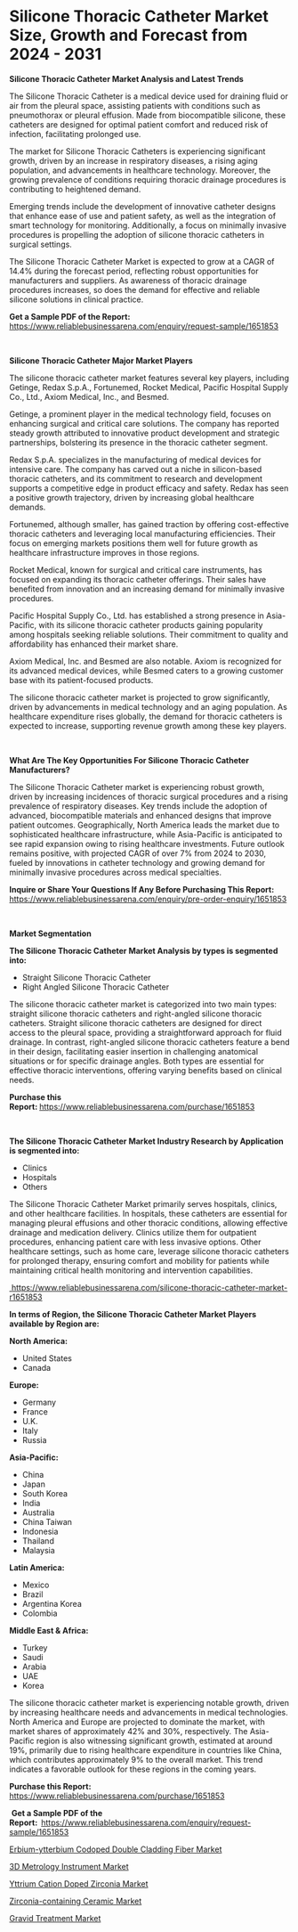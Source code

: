 <p><h1>Silicone Thoracic Catheter Market Size, Growth and Forecast from 2024 - 2031</h1></p><p><strong>Silicone Thoracic Catheter Market Analysis and Latest Trends</strong></p>
<p><p>The Silicone Thoracic Catheter is a medical device used for draining fluid or air from the pleural space, assisting patients with conditions such as pneumothorax or pleural effusion. Made from biocompatible silicone, these catheters are designed for optimal patient comfort and reduced risk of infection, facilitating prolonged use.</p><p>The market for Silicone Thoracic Catheters is experiencing significant growth, driven by an increase in respiratory diseases, a rising aging population, and advancements in healthcare technology. Moreover, the growing prevalence of conditions requiring thoracic drainage procedures is contributing to heightened demand. </p><p>Emerging trends include the development of innovative catheter designs that enhance ease of use and patient safety, as well as the integration of smart technology for monitoring. Additionally, a focus on minimally invasive procedures is propelling the adoption of silicone thoracic catheters in surgical settings.</p><p>The Silicone Thoracic Catheter Market is expected to grow at a CAGR of 14.4% during the forecast period, reflecting robust opportunities for manufacturers and suppliers. As awareness of thoracic drainage procedures increases, so does the demand for effective and reliable silicone solutions in clinical practice.</p></p>
<p><strong>Get a Sample PDF of the Report:&nbsp;</strong> <a href="https://www.reliablebusinessarena.com/enquiry/request-sample/1651853?utm_campaign=1480&utm_medium=2&utm_source=Github&utm_content=ia&utm_term=12102024&utm_id=silicone-thoracic-catheter">https://www.reliablebusinessarena.com/enquiry/request-sample/1651853</a></p>
<p>&nbsp;</p>
<p><strong>Silicone Thoracic Catheter Major Market Players</strong></p>
<p><p>The silicone thoracic catheter market features several key players, including Getinge, Redax S.p.A., Fortunemed, Rocket Medical, Pacific Hospital Supply Co., Ltd., Axiom Medical, Inc., and Besmed. </p><p>Getinge, a prominent player in the medical technology field, focuses on enhancing surgical and critical care solutions. The company has reported steady growth attributed to innovative product development and strategic partnerships, bolstering its presence in the thoracic catheter segment.</p><p>Redax S.p.A. specializes in the manufacturing of medical devices for intensive care. The company has carved out a niche in silicon-based thoracic catheters, and its commitment to research and development supports a competitive edge in product efficacy and safety. Redax has seen a positive growth trajectory, driven by increasing global healthcare demands.</p><p>Fortunemed, although smaller, has gained traction by offering cost-effective thoracic catheters and leveraging local manufacturing efficiencies. Their focus on emerging markets positions them well for future growth as healthcare infrastructure improves in those regions.</p><p>Rocket Medical, known for surgical and critical care instruments, has focused on expanding its thoracic catheter offerings. Their sales have benefited from innovation and an increasing demand for minimally invasive procedures.</p><p>Pacific Hospital Supply Co., Ltd. has established a strong presence in Asia-Pacific, with its silicone thoracic catheter products gaining popularity among hospitals seeking reliable solutions. Their commitment to quality and affordability has enhanced their market share.</p><p>Axiom Medical, Inc. and Besmed are also notable. Axiom is recognized for its advanced medical devices, while Besmed caters to a growing customer base with its patient-focused products.</p><p>The silicone thoracic catheter market is projected to grow significantly, driven by advancements in medical technology and an aging population. As healthcare expenditure rises globally, the demand for thoracic catheters is expected to increase, supporting revenue growth among these key players.</p></p>
<p>&nbsp;</p>
<p><strong>What Are The Key Opportunities For Silicone Thoracic Catheter Manufacturers?</strong></p>
<p><p>The Silicone Thoracic Catheter market is experiencing robust growth, driven by increasing incidences of thoracic surgical procedures and a rising prevalence of respiratory diseases. Key trends include the adoption of advanced, biocompatible materials and enhanced designs that improve patient outcomes. Geographically, North America leads the market due to sophisticated healthcare infrastructure, while Asia-Pacific is anticipated to see rapid expansion owing to rising healthcare investments. Future outlook remains positive, with projected CAGR of over 7% from 2024 to 2030, fueled by innovations in catheter technology and growing demand for minimally invasive procedures across medical specialties.</p></p>
<p><strong>Inquire or Share Your Questions If Any Before Purchasing This Report:</strong> <a href="https://www.reliablebusinessarena.com/enquiry/pre-order-enquiry/1651853?utm_campaign=1480&utm_medium=2&utm_source=Github&utm_content=ia&utm_term=12102024&utm_id=silicone-thoracic-catheter">https://www.reliablebusinessarena.com/enquiry/pre-order-enquiry/1651853</a></p>
<p>&nbsp;</p>
<p><strong>Market Segmentation</strong></p>
<p><strong>The Silicone Thoracic Catheter Market Analysis by types is segmented into:</strong></p>
<p><ul><li>Straight Silicone Thoracic Catheter</li><li>Right Angled Silicone Thoracic Catheter</li></ul></p>
<p><p>The silicone thoracic catheter market is categorized into two main types: straight silicone thoracic catheters and right-angled silicone thoracic catheters. Straight silicone thoracic catheters are designed for direct access to the pleural space, providing a straightforward approach for fluid drainage. In contrast, right-angled silicone thoracic catheters feature a bend in their design, facilitating easier insertion in challenging anatomical situations or for specific drainage angles. Both types are essential for effective thoracic interventions, offering varying benefits based on clinical needs.</p></p>
<p><strong>Purchase this Report:&nbsp;</strong><a href="https://www.reliablebusinessarena.com/purchase/1651853?utm_campaign=1480&utm_medium=2&utm_source=Github&utm_content=ia&utm_term=12102024&utm_id=silicone-thoracic-catheter">https://www.reliablebusinessarena.com/purchase/1651853</a></p>
<p>&nbsp;</p>
<p><strong>The Silicone Thoracic Catheter Market Industry Research by Application is segmented into:</strong></p>
<p><ul><li>Clinics</li><li>Hospitals</li><li>Others</li></ul></p>
<p><p>The Silicone Thoracic Catheter Market primarily serves hospitals, clinics, and other healthcare facilities. In hospitals, these catheters are essential for managing pleural effusions and other thoracic conditions, allowing effective drainage and medication delivery. Clinics utilize them for outpatient procedures, enhancing patient care with less invasive options. Other healthcare settings, such as home care, leverage silicone thoracic catheters for prolonged therapy, ensuring comfort and mobility for patients while maintaining critical health monitoring and intervention capabilities.</p></p>
<p><a href="https://www.reliablebusinessarena.com/silicone-thoracic-catheter-market-r1651853?utm_campaign=1480&utm_medium=2&utm_source=Github&utm_content=ia&utm_term=12102024&utm_id=silicone-thoracic-catheter">&nbsp;https://www.reliablebusinessarena.com/silicone-thoracic-catheter-market-r1651853</a></p>
<p><strong>In terms of Region, the Silicone Thoracic Catheter Market Players available by Region are:</strong></p>
<p>
    <p> <strong> North America: </strong>
        <ul>
            <li>United States</li>
            <li>Canada</li>
        </ul>
        </p> 
    <p> <strong> Europe: </strong>
        <ul>
            <li>Germany</li>
            <li>France</li>
            <li>U.K.</li>
            <li>Italy</li>
            <li>Russia</li>
        </ul>
        </p> 
    <p> <strong> Asia-Pacific: </strong>
        <ul>
            <li>China</li>
            <li>Japan</li>
            <li>South Korea</li>
            <li>India</li>
            <li>Australia</li>
            <li>China Taiwan</li>
            <li>Indonesia</li>
            <li>Thailand</li>
            <li>Malaysia</li>
        </ul>
        </p> 
    <p> <strong> Latin America: </strong>
        <ul>
            <li>Mexico</li>
            <li>Brazil</li>
            <li>Argentina Korea</li>
            <li>Colombia</li>
        </ul>
        </p> 
    <p> <strong> Middle East & Africa: </strong>
        <ul>
            <li>Turkey</li>
            <li>Saudi</li>
            <li>Arabia</li>
            <li>UAE</li>
            <li>Korea</li>
        </ul>
    </p>
    </p>
<p><p>The silicone thoracic catheter market is experiencing notable growth, driven by increasing healthcare needs and advancements in medical technologies. North America and Europe are projected to dominate the market, with market shares of approximately 42% and 30%, respectively. The Asia-Pacific region is also witnessing significant growth, estimated at around 19%, primarily due to rising healthcare expenditure in countries like China, which contributes approximately 9% to the overall market. This trend indicates a favorable outlook for these regions in the coming years.</p></p>
<p><strong>Purchase this Report: </strong><a href="https://www.reliablebusinessarena.com/purchase/1651853?utm_campaign=1480&utm_medium=2&utm_source=Github&utm_content=ia&utm_term=12102024&utm_id=silicone-thoracic-catheter">https://www.reliablebusinessarena.com/purchase/1651853</a></p>
<p>&nbsp;<strong>Get a Sample PDF of the Report:&nbsp;&nbsp;</strong><a href="https://www.reliablebusinessarena.com/enquiry/request-sample/1651853?utm_campaign=1480&utm_medium=2&utm_source=Github&utm_content=ia&utm_term=12102024&utm_id=silicone-thoracic-catheter">https://www.reliablebusinessarena.com/enquiry/request-sample/1651853</a></p>
<p><strong></strong></p>
<p><p><a href="https://www.linkedin.com/pulse/erbium-ytterbium-codoped-double-cladding-fiber-market-xp1ze?utm_campaign=1480&utm_medium=2&utm_source=Github&utm_content=ia&utm_term=12102024&utm_id=silicone-thoracic-catheter">Erbium-ytterbium Codoped Double Cladding Fiber Market</a></p><p><a href="https://github.com/haydee0czminge/Market-Research-Report-List-1/blob/main/3d-metrology-instrument-market.md?utm_campaign=1480&utm_medium=2&utm_source=Github&utm_content=ia&utm_term=12102024&utm_id=silicone-thoracic-catheter">3D Metrology Instrument Market</a></p><p><a href="https://www.linkedin.com/pulse/yttrium-cation-doped-zirconia-market-growth-segmentation-regional-nifdf?utm_campaign=1480&utm_medium=2&utm_source=Github&utm_content=ia&utm_term=12102024&utm_id=silicone-thoracic-catheter">Yttrium Cation Doped Zirconia Market</a></p><p><a href="https://www.linkedin.com/pulse/global-zirconia-containing-ceramic-market-opportunities-forecast-gc5lf?utm_campaign=1480&utm_medium=2&utm_source=Github&utm_content=ia&utm_term=12102024&utm_id=silicone-thoracic-catheter">Zirconia-containing Ceramic Market</a></p><p><a href="https://github.com/malandranz3ggo/Market-Research-Report-List-1/blob/main/gravid-treatment-market.md?utm_campaign=1480&utm_medium=2&utm_source=Github&utm_content=ia&utm_term=12102024&utm_id=silicone-thoracic-catheter">Gravid Treatment Market</a></p></p>